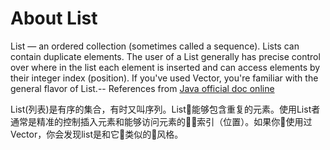 # About List  

List — an ordered collection (sometimes called a sequence). Lists can contain duplicate elements. The user of a List generally has precise control over where in the list each element is inserted and can access elements by their integer index (position). If you've used Vector, you're familiar with the general flavor of List.-- References from [Java official doc online](https://docs.oracle.com/javase/tutorial/collections/interfaces/index.html)   

List(列表)是有序的集合，有时又叫序列。List能够包含重复的元素。使用List者通常是精准的控制插入元素和能够访问元素的索引（位置）。如果你使用过Vector，你会发现list是和它类似的风格。